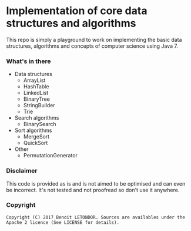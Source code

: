 # Implementation of core data structures and algorithms

This repo is simply a playground to work on implementing the basic data structures, algorithms and concepts of computer science using Java 7.

### What's in there

- Data structures
    - ArrayList
    - HashTable
    - LinkedList
    - BinaryTree
    - StringBuilder
    - Trie
- Search algorithms
    - BinarySearch
- Sort algorithms
    - MergeSort
    - QuickSort
- Other
    - PermutationGenerator

### Disclaimer

This code is provided as is and is not aimed to be optimised and can even be incorrect. 
It's not tested and not proofread so don't use it anywhere.

### Copyright

    Copyright (C) 2017 Benoit LETONDOR. Sources are availables under the Apache 2 licence (See LICENSE for details).

